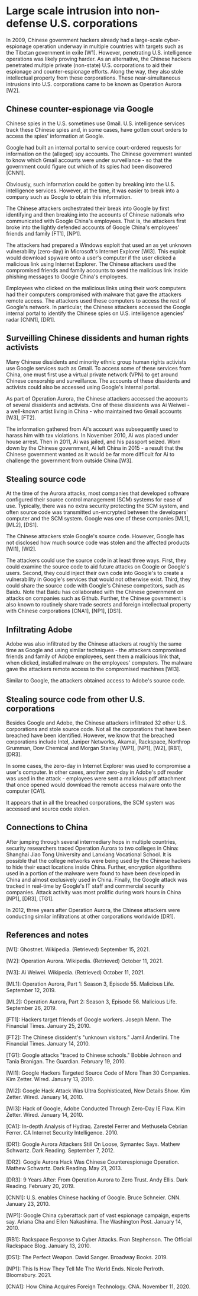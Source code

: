 # Large scale intrusion into non-defense U.S. corporations
In 2009, Chinese government hackers already had a large-scale cyber-espionage operation underway in multiple countries with targets such as the Tibetan government in exile \[W1\]. 
However, penetrating U.S. intelligence operations was likely proving harder.
As an alternative, the Chinese hackers penetrated multiple private (non-state) U.S. corporations to aid their espionage and counter-espionage efforts.
Along the way, they also stole intellectual property from these corporations. 
These near-simultaneous intrusions into U.S. corporations came to be known as Operation Aurora \[W2\].

## Chinese counter-espionage via Google
Chinese spies in the U.S. sometimes use Gmail.
U.S. intelligence services track these Chinese spies and, in some cases, have gotten court orders to access the spies' information at Google.

Google had built an internal portal to service court-ordered requests for information on the (alleged) spy accounts.
The Chinese government wanted to know which Gmail accounts were under surveillance - so that the government could figure out which of its spies had been discovered \[CNN1\].

Obviously, such information could be gotten by breaking into the U.S. intelligence services.
However, at the time, it was easier to break into a company such as Google to obtain this information.

The Chinese attackers orchestrated their break into Google by first identifying and then breaking into the accounts of Chinese nationals who communicated with Google China's employees.
That is, the attackers first broke into the lightly defended accounts of Google China's employees' friends and family \[FT1\], \[NP1\].

The attackers had prepared a Windows exploit that used an as yet unknown vulnerability (zero-day) in Microsoft's Internet Explorer \[WI3\].
This exploit would download spyware onto a user's computer if the user clicked a malicious link using Internet Explorer.
The Chinese attackers used the compromised friends and family accounts to send the malicious link inside phishing messages to Google China's employees.

Employees who clicked on the malicious links using their work computers had their computers compromised with malware that gave the attackers remote access.
The attackers used these computers to access the rest of Google's network.
In particular, the Chinese attackers accessed the Google internal portal to identify the Chinese spies on U.S. intelligence agencies' radar \[CNN1\], \[DR1\].

## Surveilling Chinese dissidents and human rights activists
Many Chinese dissidents and minority ethnic group human rights activists use Google services such as Gmail.
To access some of these services from China, one must first use a virtual private network (VPN) to get around Chinese censorship and surveillance.
The accounts of these dissidents and activists could also be accessed using Google's internal portal.

As part of Operation Aurora, the Chinese attackers accessed the accounts of several dissidents and activists.
One of these dissidents was Ai Weiwei - a well-known artist living in China - who maintained two Gmail accounts \[W3\], \[FT2\].

The information gathered from Ai's account was subsequently used to harass him with tax violations.
In November 2010, Ai was placed under house arrest. 
Then in 2011, Ai was jailed, and his passport seized. 
Worn down by the Chinese government, Ai left China in 2015 - a result that the Chinese government wanted as it would be far more difficult for Ai to challenge the government from outside China \[W3\].

## Stealing source code
At the time of the Aurora attacks, most companies that developed software configured their source control management (SCM) systems for ease of use.
Typically, there was no extra security protecting the SCM system, and often source code was transmitted un-encrypted between the developers' computer and the SCM system.
Google was one of these companies \[ML1\], \[ML2\], \[DS1\].

The Chinese attackers stole Google's source code.
However, Google has not disclosed how much source code was stolen and the affected products \[WI1\], \[WI2\].

The attackers could use the source code in at least three ways.
First, they could examine the source code to aid future attacks on Google or Google's users.
Second, they could inject their own code into Google's to create a vulnerability in Google's services that would not otherwise exist.
Third, they could share the source code with Google's Chinese competitors, such as Baidu.
Note that Baidu has collaborated with the Chinese government on attacks on companies such as Github.
Further, the Chinese government is also known to routinely share trade secrets and foreign intellectual property with Chinese corporations \[CNA1\], \[NP1\], \[DS1\].

## Infiltrating Adobe
Adobe was also infiltrated by the Chinese attackers at roughly the same time as Google and using similar techniques - the attackers compromised friends and family of Adobe employees, sent them a malicious link that, when clicked, installed malware on the employees' computers.
The malware gave the attackers remote access to the compromised machines \[WI3\].

Similar to Google, the attackers obtained access to Adobe's source code. 

## Stealing source code from other U.S. corporations
Besides Google and Adobe, the Chinese attackers infiltrated 32 other U.S. corporations and stole source code.
Not all the corporations that have been breached have been identified.
However, we know that the breached corporations include Intel, Juniper Networks, Akamai, Rackspace, Northrop Grumman, Dow Chemical and Morgan Stanley \[WP1\], \[NP1\], \[W2\], \[RB1\], \[DR3\].

In some cases, the zero-day in Internet Explorer was used to compromise a user's computer. 
In other cases, another zero-day in Adobe's pdf reader was used in the attack - employees were sent a malicious pdf attachment that once opened would download the remote access malware onto the computer \[CA1\].

It appears that in all the breached corporations, the SCM system was accessed and source code stolen.

## Connections to China
After jumping through several intermediary hops in multiple countries, security researchers traced Operation Aurora to two colleges in China: Shanghai Jiao Tong University and Lanxiang Vocational School.
It is possible that the college networks were being used by the Chinese hackers to hide their exact locations inside China.
Further, encryption algorithms used in a portion of the malware were found to have been developed in China and almost exclusively used in China.
Finally, the Google attack was tracked in real-time by Google's IT staff and commercial security companies.
Attack activity was most prolific during work hours in China \[NP1\], \[DR3\], \[TG1\].

In 2012, three years after Operation Aurora, the Chinese attackers were conducting similar infiltrations at other corporations worldwide \[DR1\].

## References and notes
\[W1\]: Ghostnet. Wikipedia. (Retrieved) September 15, 2021.

\[W2\]: Operation Aurora. Wikipedia. (Retrieved) October 11, 2021.

\[W3\]: Ai Weiwei. Wikipedia. (Retrieved) October 11, 2021.

\[ML1\]: Operation Aurora, Part 1: Season 3, Episode 55. Malicious Life. September 12, 2019.

\[ML2\]: Operation Aurora, Part 2: Season 3, Episode 56. Malicious Life. September 26, 2019.

\[FT1\]: Hackers target friends of Google workers. Joseph Menn. The Financial Times. January 25, 2010.

\[FT2\]: The Chinese dissident's "unknown visitors." Jamil Anderlini. The Financial Times. January 14, 2010.

\[TG1\]: Google attacks "traced to Chinese schools." Bobbie Johnson and Tania Branigan. The Guardian. February 19, 2010.

\[WI1\]: Google Hackers Targeted Source Code of More Than 30 Companies. Kim Zetter. Wired. January 13, 2010.

\[WI2\]: Google Hack Attack Was Ultra Sophisticated, New Details Show. Kim Zetter. Wired. January 14, 2010.

\[WI3\]: Hack of Google, Adobe Conducted Through Zero-Day IE Flaw. Kim Zetter. Wired. January 14, 2010.

\[CA1\]: In-depth Analysis of Hydraq. Zarestel Ferrer and Methusela Cebrian Ferrer. CA Internet Security Intelligence. 2010.

\[DR1\]: Google Aurora Attackers Still On Loose, Symantec Says. Mathew Schwartz. Dark Reading. September 7, 2012.

\[DR2\]: Google Aurora Hack Was Chinese Counterespionage Operation. Mathew Schwartz. Dark Reading. May 21, 2013.

\[DR3\]: 9 Years After: From Operation Aurora to Zero Trust. Andy Ellis. Dark Reading. February 20, 2019.

\[CNN1\]: U.S. enables Chinese hacking of Google. Bruce Schneier. CNN. January 23, 2010.

\[WP1\]: Google China cyberattack part of vast espionage campaign, experts say. Ariana Cha and Ellen Nakashima. The Washington Post. January 14, 2010.

\[RB1\]: Rackspace Response to Cyber Attacks. Fran Stephenson. The Official Rackspace Blog. January 13, 2010.

\[DS1\]: The Perfect Weapon. David Sanger. Broadway Books. 2019.

\[NP1\]: This Is How They Tell Me The World Ends. Nicole Perlroth. Bloomsbury. 2021.

\[CNA1\]: How China Acquires Foreign Technology. CNA. November 11, 2020.